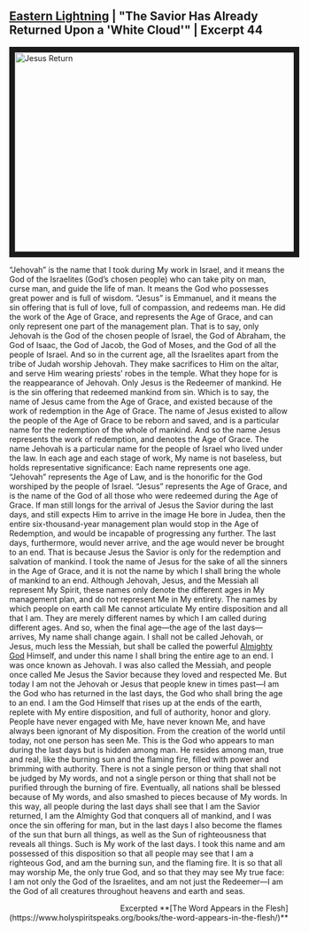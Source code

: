 ## [Eastern Lightning](https://www.holyspiritspeaks.org/Gospel/eastern-lightning-come-from/) | "The Savior Has Already Returned Upon a 'White Cloud'" | Excerpt 44

<a href="https://youtu.be/JI_SZjnW29M" target="_blank"><img src="http://img.youtube.com/vi/JI_SZjnW29M/0.jpg" 
alt="Jesus Return" width="640" height="360" border="10" /></a>

“Jehovah” is the name that I took during My work in Israel, and it means the God of the Israelites (God’s chosen people) who can take pity on man, curse man, and guide the life of man. It means the God who possesses great power and is full of wisdom. “Jesus” is Emmanuel, and it means the sin offering that is full of love, full of compassion, and redeems man. He did the work of the Age of Grace, and represents the Age of Grace, and can only represent one part of the management plan. That is to say, only Jehovah is the God of the chosen people of Israel, the God of Abraham, the God of Isaac, the God of Jacob, the God of Moses, and the God of all the people of Israel. And so in the current age, all the Israelites apart from the tribe of Judah worship Jehovah. They make sacrifices to Him on the altar, and serve Him wearing priests’ robes in the temple. What they hope for is the reappearance of Jehovah. Only Jesus is the Redeemer of mankind. He is the sin offering that redeemed mankind from sin. Which is to say, the name of Jesus came from the Age of Grace, and existed because of the work of redemption in the Age of Grace. The name of Jesus existed to allow the people of the Age of Grace to be reborn and saved, and is a particular name for the redemption of the whole of mankind. And so the name Jesus represents the work of redemption, and denotes the Age of Grace. The name Jehovah is a particular name for the people of Israel who lived under the law. In each age and each stage of work, My name is not baseless, but holds representative significance: Each name represents one age. “Jehovah” represents the Age of Law, and is the honorific for the God worshiped by the people of Israel. “Jesus” represents the Age of Grace, and is the name of the God of all those who were redeemed during the Age of Grace. If man still longs for the arrival of Jesus the Savior during the last days, and still expects Him to arrive in the image He bore in Judea, then the entire six-thousand-year management plan would stop in the Age of Redemption, and would be incapable of progressing any further. The last days, furthermore, would never arrive, and the age would never be brought to an end. That is because Jesus the Savior is only for the redemption and salvation of mankind. I took the name of Jesus for the sake of all the sinners in the Age of Grace, and it is not the name by which I shall bring the whole of mankind to an end. Although Jehovah, Jesus, and the Messiah all represent My Spirit, these names only denote the different ages in My management plan, and do not represent Me in My entirety. The names by which people on earth call Me cannot articulate My entire disposition and all that I am. They are merely different names by which I am called during different ages. And so, when the final age—the age of the last days—arrives, My name shall change again. I shall not be called Jehovah, or Jesus, much less the Messiah, but shall be called the powerful [Almighty God](https://www.holyspiritspeaks.org/) Himself, and under this name I shall bring the entire age to an end. I was once known as Jehovah. I was also called the Messiah, and people once called Me Jesus the Savior because they loved and respected Me. But today I am not the Jehovah or Jesus that people knew in times past—I am the God who has returned in the last days, the God who shall bring the age to an end. I am the God Himself that rises up at the ends of the earth, replete with My entire disposition, and full of authority, honor and glory. People have never engaged with Me, have never known Me, and have always been ignorant of My disposition. From the creation of the world until today, not one person has seen Me. This is the God who appears to man during the last days but is hidden among man. He resides among man, true and real, like the burning sun and the flaming fire, filled with power and brimming with authority. There is not a single person or thing that shall not be judged by My words, and not a single person or thing that shall not be purified through the burning of fire. Eventually, all nations shall be blessed because of My words, and also smashed to pieces because of My words. In this way, all people during the last days shall see that I am the Savior returned, I am the Almighty God that conquers all of mankind, and I was once the sin offering for man, but in the last days I also become the flames of the sun that burn all things, as well as the Sun of righteousness that reveals all things. Such is My work of the last days. I took this name and am possessed of this disposition so that all people may see that I am a righteous God, and am the burning sun, and the flaming fire. It is so that all may worship Me, the only true God, and so that they may see My true face: I am not only the God of the Israelites, and am not just the Redeemer—I am the God of all creatures throughout heavens and earth and seas.

<p align="right">Excerpted **[The Word Appears in the Flesh](https://www.holyspiritspeaks.org/books/the-word-appears-in-the-flesh/)**</p>